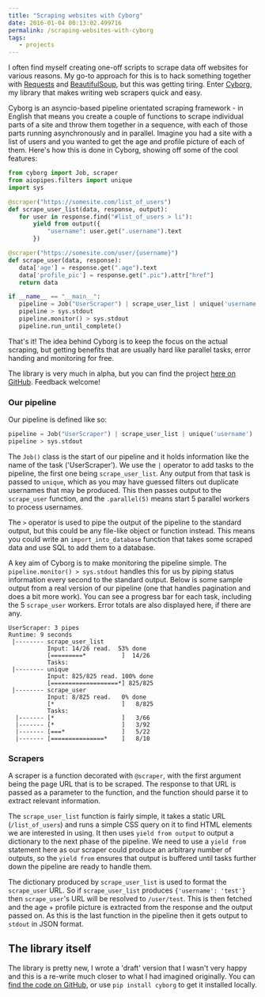 ```yaml
---
title: "Scraping websites with Cyborg"
date: 2016-01-04 00:13:02.499716
permalink: /scraping-websites-with-cyborg
tags:
   - projects
---
```


I often find myself creating one-off scripts to scrape data off websites for various reasons. My go-to approach for this is to hack something together with [Requests](https://docs.python-requests.org/en/latest/) and [BeautifulSoup](https://pypi.python.org/pypi/beautifulsoup4), but this was getting tiring. Enter [Cyborg](https://github.com/orf/cyborg), my library that makes writing web scrapers quick and easy.

Cyborg is an asyncio-based pipeline orientated scraping framework - in English that means you create a couple of functions to scrape individual parts of a site and throw them together in a sequence, with each of those parts running asynchronously and in parallel. Imagine you had a site with a list of users and you wanted to get the age and profile picture of each of them. Here's how this is done in Cyborg, showing off some of the cool features:


```python
from cyborg import Job, scraper
from aiopipes.filters import unique
import sys

@scraper("https://somesite.com/list_of_users")
def scrape_user_list(data, response, output):
   for user in response.find("#list_of_users > li"):
       yield from output({
           "username": user.get(".username").text
       })

@scraper("https://somesite.com/user/{username}")
def scrape_user(data, response):
   data['age'] = response.get(".age").text
   data['profile_pic'] = response.get(".pic").attr["href"]
   return data

if __name__ == "__main__":
   pipeline = Job("UserScraper") | scrape_user_list | unique('username') | scrape_user.parallel(5)
   pipeline > sys.stdout
   pipeline.monitor() > sys.stdout
   pipeline.run_until_complete()
```

That's it! The idea behind Cyborg is to keep the focus on the actual scraping, but getting benefits that are usually hard like parallel tasks, error handing and monitoring for free.

The library is very much in alpha, but you can find the project [here on GitHub](https://github.com/orf/cyborg). Feedback welcome!

### Our pipeline
Our pipeline is defined like so:

```python
pipeline = Job("UserScraper") | scrape_user_list | unique('username') | scrape_user.parallel(5)
pipeline > sys.stdout
```

The `Job()` class is the start of our pipeline and it holds information like the name of the task ('UserScraper'). We use the `|` operator to add tasks to the pipeline, the first one being `scrape_user_list`. Any output from that task is passed to `unique`, which as you may have guessed filters out duplicate usernames that may be produced. This then passes output to the `scrape_user` function, and the `.parallel(5)` means start 5 parallel workers to process usernames.

The `>` operator is used to pipe the output of the pipeline to the standard output, but this could be any file-like object or function instead. This means you could write an `import_into_database` function that takes some scraped data and use SQL to add them to a database.

A key aim of Cyborg is to make monitoring the pipeline simple. The `pipeline.monitor() > sys.stdout` handles this for us by piping status information every second to the standard output. Below is some sample output from a real version of our pipeline (one that handles pagination and does a bit more work). You can see a progress bar for each task, including the 5 `scrape_user` workers. Error totals are also displayed here, if there are any.


    UserScraper: 3 pipes
    Runtime: 9 seconds
     |-------- scrape_user_list
               Input: 14/26 read.  53% done
               [=========*          ]  14/26
               Tasks:
     |-------- unique 
               Input: 825/825 read. 100% done
               [===================*] 825/825
     |-------- scrape_user
               Input: 8/825 read.   0% done
               [*                   ]   8/825
               Tasks:
      |------- [*                   ]   3/66
      |------- [*                   ]   3/92
      |------- [===*                ]   5/22
      |------- [===============*    ]   8/10


### Scrapers
A scraper is a function decorated with `@scraper`, with the first argument being the page URL that is to be scraped. The response to that URL is passed as a parameter to the function, and the function should parse it to extract relevant information.

The `scrape_user_list` function is fairly simple, it takes a static URL (`/list_of_users`) and runs a simple CSS query on it to find HTML elements we are interested in using. It then uses `yield from output` to output a dictionary to the next phase of the pipeline. We need to use a `yield from` statement here as our scraper could produce an arbitrary number of outputs, so the `yield from` ensures that output is buffered until tasks further down the pipeline are ready to handle them.

The dictionary produced by `scrape_user_list` is used to format the `scrape_user` URL. So if `scrape_user_list` produces `{'username': 'test'}` then `scrape_user`'s URL will be resolved to `/user/test`. This is then fetched and the age + profile picture is extracted from the response and the output passed on. As this is the last function in the pipeline then it gets output to `stdout` in JSON format.


## The library itself
The library is pretty new, I wrote a 'draft' version that I wasn't very happy and this is a re-write much closer to what I had imagined originally. You can [find the code on GitHub](https://github.com/orf/cyborg), or use `pip install cyborg` to get it installed locally.
    